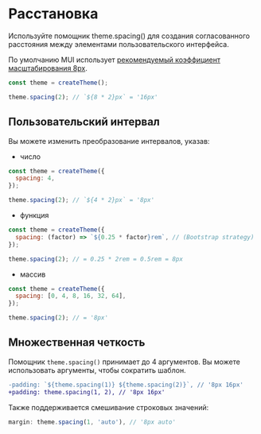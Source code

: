 

# Расстановка <meta data-oversett="" data-original-text="Spacing">

<p class="description">Используйте помощник theme.spacing() для создания согласованного расстояния между элементами пользовательского интерфейса.</p>

По умолчанию MUI использует [рекомендуемый коэффициент масштабирования 8px](https://m2.material.io/design/layout/understanding-layout.html).

```js
const theme = createTheme();

theme.spacing(2); // `${8 * 2}px` = '16px'
```

## Пользовательский интервал <meta data-oversett="" data-original-text="Custom spacing">

Вы можете изменить преобразование интервалов, указав:

-   число

```js
const theme = createTheme({
  spacing: 4,
});

theme.spacing(2); // `${4 * 2}px` = '8px'
```

-   функция

```js
const theme = createTheme({
  spacing: (factor) => `${0.25 * factor}rem`, // (Bootstrap strategy)
});

theme.spacing(2); // = 0.25 * 2rem = 0.5rem = 8px
```

-   массив

```js
const theme = createTheme({
  spacing: [0, 4, 8, 16, 32, 64],
});

theme.spacing(2); // = '8px'
```

## Множественная четкость <meta data-oversett="" data-original-text="Multiple arity">

Помощник `theme.spacing()` принимает до 4 аргументов. Вы можете использовать аргументы, чтобы сократить шаблон.

```diff
-padding: `${theme.spacing(1)} ${theme.spacing(2)}`, // '8px 16px'
+padding: theme.spacing(1, 2), // '8px 16px'
```

Также поддерживается смешивание строковых значений:

```js
margin: theme.spacing(1, 'auto'), // '8px auto'
```
